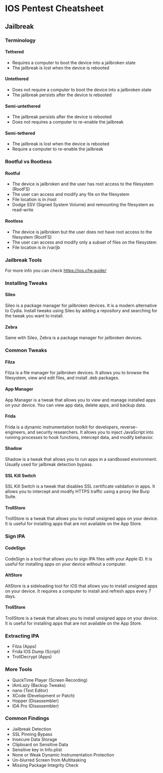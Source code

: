 # IOS Pentest Cheatsheet

## Jailbreak

### Terminology
#### Tethered
- Requires a computer to boot the device into a jailbroken state
- The jailbreak is lost when the device is rebooted

#### Untethered
- Does not require a computer to boot the device into a jailbroken state
- The jailbreak persists after the device is rebooted

#### Semi-untethered
- The jailbreak persists after the device is rebooted
- Does not requires a computer to re-enable the jailbreak

#### Semi-tethered
- The jailbreak is lost when the device is rebooted
- Require a computer to re-enable the jailbreak

### Rootful vs Rootless
#### Rootful
- The device is jailbroken and the user has root access to the filesystem (RootFS)
- The user can access and modify any file on the filesystem
- File location is in /root
- Dodge SSV (Signed System Volume) and remounting the filesystem as read-write

#### Rootless
- The device is jailbroken but the user does not have root access to the filesystem (RootFS)
- The user can access and modify only a subset of files on the filesystem
- File location is in /var/jb

### Jailbreak Tools
For more info you can check https://ios.cfw.guide/ 

### Installing Tweaks
#### Sileo
Sileo is a package manager for jailbroken devices. It is a modern alternative to Cydia. Install tweaks using Sileo by adding a repository and searching for the tweak you want to install.

#### Zebra
Same with Sileo, Zebra is a package manager for jailbroken devices.

### Common Tweaks
#### Filza
Filza is a file manager for jailbroken devices. It allows you to browse the filesystem, view and edit files, and install .deb packages.

#### App Manager
App Manager is a tweak that allows you to view and manage installed apps on your device. You can view app data, delete apps, and backup data.

#### Frida
Frida is a dynamic instrumentation toolkit for developers, reverse-engineers, and security researchers. It allows you to inject JavaScript into running processes to hook functions, intercept data, and modify behavior.

#### Shadow
Shadow is a tweak that allows you to run apps in a sandboxed environment. Usually used for jailbreak detection bypass.

#### SSL Kill Switch
SSL Kill Switch is a tweak that disables SSL certificate validation in apps. It allows you to intercept and modify HTTPS traffic using a proxy like Burp Suite.

#### TrollStore
TrollStore is a tweak that allows you to install unsigned apps on your device. It is useful for installing apps that are not available on the App Store.

### Sign IPA
#### CodeSign
CodeSign is a tool that allows you to sign IPA files with your Apple ID. It is useful for installing apps on your device without a computer.

#### AltStore
AltStore is a sideloading tool for iOS that allows you to install unsigned apps on your device. It requires a computer to install and refresh apps every 7 days.

#### TrollStore
TrollStore is a tweak that allows you to install unsigned apps on your device. It is useful for installing apps that are not available on the App Store.

### Extracting IPA
- Filza (Apps)
- Frida IOS Dump (Script)
- TrollDecrypt (Apps)

### More Tools
- QuickTime Player (Screen Recording)
- IAmLazy (Backup Tweaks)
- nano (Text Editor)
- XCode (Development or Patch)
- Hopper (Disassembler)
- IDA Pro (Disassembler)


### Common Findings
- Jailbreak Detection
- SSL Pinning Bypass
- Insecure Data Storage
- Clipboard on Sensitive Data
- Sensitive key in Info.plist
- None or Weak Dynamic Instrumentation Protection
- Un-blurred Screen from Multitasking
- Missing Package Integrity Check
